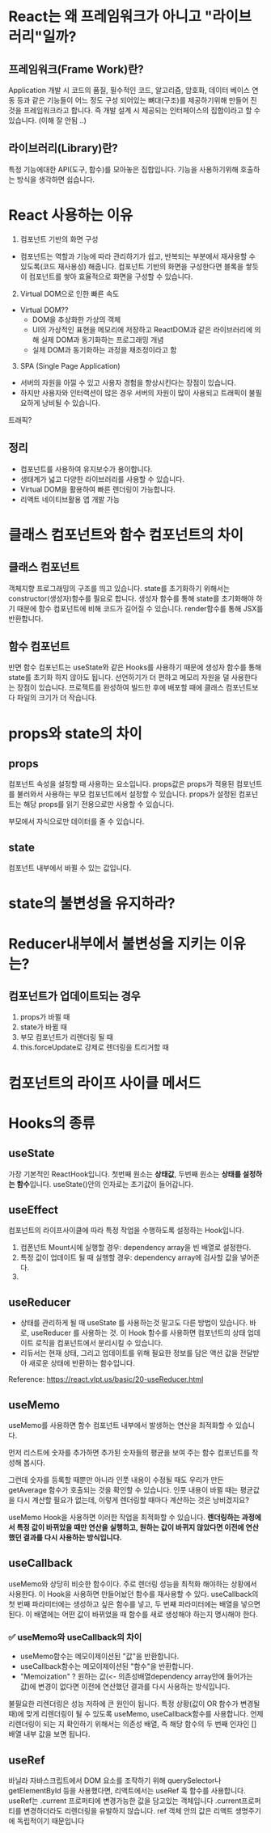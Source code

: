 # React는 왜 프레임워크가 아니고 "라이브러리"일까?

## 프레임워크(Frame Work)란?

Application 개발 시 코드의 품질, 필수적인 코드, 알고리즘, 암호화, 데이터 베이스 연동 등과 같은 기능들이 어느 정도 구성 되어있는 뼈대(구조)를 제공하기위해 만들어 진 것을 프레임워크라고 합니다. 즉 개발 설계 시 제공되는 인터페이스의 집합이라고 할 수 있습니다.
(이해 잘 안됨 ..)

## 라이브러리(Library)란?

특정 기능에대한 API(도구, 함수)를 모아놓은 집합입니다.
기능을 사용하기위해 호출하는 방식을 생각하면 쉽습니다.

# React 사용하는 이유

1. 컴포넌트 기반의 화면 구성

- 컴포넌트는 역할과 기능에 따라 관리하기가 쉽고, 반복되는 부분에서 재사용할 수 있도록(코드 재사용성) 해줍니다. 컴포넌트 기반의 화면을 구성한다면 블록을 쌓듯이 컴포넌트를 쌓아 효율적으로 화면을 구성할 수 있습니다.

2. Virtual DOM으로 인한 빠른 속도

- Virtual DOM??
  - DOM을 추상화한 가상의 객체
  - UI의 가상적인 표현을 메모리에 저장하고 ReactDOM과 같은 라이브러리에 의해 실제 DOM과 동기화하는 프로그래밍 개념
  - 실제 DOM과 동기화하는 과정을 재조정이라고 함

3. SPA (Single Page Application)

- 서버의 자원을 아낄 수 있고 사용자 경험을 향상시킨다는 장점이 있습니다.
- 하지만 사용자와 인터랙션이 많은 경우 서버의 자원이 많이 사용되고 트래픽이 불필요하게 낭비될 수 있습니다.

트래픽?

## 정리

- 컴포넌트를 사용하여 유지보수가 용이합니다.
- 생태계가 넓고 다양한 라이브러리를 사용할 수 있습니다.
- Virtual DOM을 활용하여 빠른 렌더링이 가능합니다.
- 리액트 네이티브활용 앱 개발 가능

# 클래스 컴포넌트와 함수 컴포넌트의 차이

## 클래스 컴포넌트

객체지향 프로그래밍의 구조를 띄고 있습니다. state를 초기화하기 위해서는 constructor(생성자)함수를 필요로 합니다. 생성자 함수를 통해 state를 초기화해야 하기 때문에 함수 컴포넌트에 비해 코드가 길어질 수 있습니다.
render함수를 통해 JSX를 반환합니다.

## 함수 컴포넌트

반면 함수 컴포넌트는 useState와 같은 Hooks를 사용하기 때문에 생성자 함수를 통해 state를 초기화 하지 않아도 됩니다. 선언하기가 더 편하고 메모리 자원을 덜 사용한다는 장점이 있습니다.
프로젝트를 완성하여 빌드한 후에 배포할 때에 클래스 컴포넌트보다 파일의 크기가 더 작습니다.

# props와 state의 차이

## props

컴포넌트 속성을 설정할 때 사용하는 요소입니다. props값은 props가 적용된 컴포넌트를 불러와서 사용하는 부모 컴포넌트에서 설정할 수 있습니다. props가 설정된 컴포넌트는 해당 props를 읽기 전용으로만 사용할 수 있습니다.

부모에서 자식으로만 데이터를 줄 수 있습니다.

## state

컴포넌트 내부에서 바뀔 수 있는 값입니다.

# state의 불변성을 유지하라?

# Reducer내부에서 불변성을 지키는 이유는?

## 컴포넌트가 업데이트되는 경우

1. props가 바뀔 때
2. state가 바뀔 때
3. 부모 컴포넌트가 리렌더링 될 때
4. this.forceUpdate로 강제로 렌더링을 트리거할 때

# 컴포넌트의 라이프 사이클 메서드

# Hooks의 종류

## useState

가장 기본적인 ReactHook입니다. 첫번째 원소는 **상태값**, 두번째 원소는 **상태를 설정하는 함수**입니다. useState()안의 인자로는 초기값이 들어갑니다.

## useEffect

컴포넌트의 라이프사이클에 따라 특정 작업을 수행하도록 설정하는 Hook입니다.

1. 컴폰넌트 Mount시에 실행할 경우: dependency array을 빈 배열로 설정한다.
2. 특정 값이 업데이트 될 때 실행할 경우: dependency array에 검사할 값을 넣어준다.
3.

## useReducer

- 상태를 관리하게 될 때 useState 를 사용하는것 말고도 다른 방법이 있습니다. 바로, useReducer 를 사용하는 것. 이 Hook 함수를 사용하면 컴포넌트의 상태 업데이트 로직을 컴포넌트에서 분리시킬 수 있습니다.
- 리듀서는 현재 상태, 그리고 업데이트를 위해 필요한 정보를 담은 액션 값을 전달받아 새로운 상태에 반환하는 함수입니다.

Reference: https://react.vlpt.us/basic/20-useReducer.html

## useMemo

useMemo를 사용하면 함수 컴포넌트 내부에서 발생하는 연산을 최적화할 수 있습니다.

먼저 리스트에 숫자를 추가하면 추가된 숫자들의 평균을 보여 주는 함수 컴포넌트를 작성해 봅시다.

그런데 숫자를 등록할 때뿐만 아니라 인풋 내용이 수정될 때도 우리가 만든 getAverage 함수가 호출되는 것을 확인할 수 있습니다. 인풋 내용이 바뀔 때는 평균값을 다시 계산할 필요가 없는데, 이렇게 렌더링할 때마다 계산하는 것은 낭비겠지요?

useMemo Hook을 사용하면 이러한 작업을 최적화할 수 있습니다. **렌더링하는 과정에서 특정 값이 바뀌었을 때만 연산을 실행하고, 원하는 값이 바뀌지 않았다면 이전에 연산했던 결과를 다시 사용하는 방식입니다.**

## useCallback

useMemo와 상당히 비슷한 함수이다. 주로 렌더링 성능을 최적화 해야하는 상황에서 사용한다. 이 Hook을 사용하면 만들어놨던 함수를 재사용할 수 있다.
useCallback의 첫 번째 파라미터에는 생성하고 싶은 함수를 넣고, 두 번째 파라미터에는 배열을 넣으면 된다. 이 배열에는 어떤 값이 바뀌었을 때 함수를 새로 생성해야 하는지 명시해야 한다.

### ✅ useMemo와 useCallback의 차이

- useMemo함수는 메모이제이션된 "값"을 반환합니다.
- useCallback함수는 메모이제이션된 "함수"을 반환합니다.
- "Memoization" ? 원하는 값(<- 의존성배열dependency array안에 들어가는 값)에 변경이 없다면 이전에 연산했던 결과를 다시 사용하는 방식입니다.

불필요한 리렌더링은 성능 저하에 큰 원인이 됩니다. 특정 상황(값이 OR 함수가 변경될 때)에 맞게 리렌더링이 될 수 있도록 useMemo, useCallback함수를 사용합니다. 언제 리렌더링이 되는 지 확인하기 위해서는 의존성 배열, 즉 해당 함수의 두 번째 인자인 [] 배열 내부 값을 보면 됩니다.

## useRef

바닐라 자바스크립트에서 DOM 요소를 조작하기 위해 querySelector나 getElementById 등을 사용했다면, 리액트에서는 useRef 훅 함수를 사용합니다.
useRef는 .current 프로퍼티에 변경가능한 값을 담고있는 객체입니다
.current프로퍼티를 변경하더라도 리렌더링을 유발하지 않습니다. ref 객체 안의 값은 리액트 생명주기에 독립적이기 때문입니다
